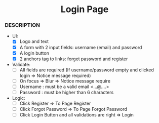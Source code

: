 <h1 align="center">Login Page</h1>

### DESCRIPTION

- UI:
  - [x] Logo and text
  - [x] A form with 2 input fields: username (email) and password
  - [x] A login button
  - [x] 2 anchors tag to links: forget password and register
- Validate:
  - [ ] All fields are required (If username/password empty and clicked login => Notice message required)
  - [ ] On focus => Blur => Notice message require
  - [ ] Username : must be a valid email <...@....>
  - [ ] Password : must be higher than 6 characters
- Logic:
  - [ ] Click Register => To Page Register
  - [ ] Click Forgot Password => To Page Forgot Password
  - [ ] Click Login Button and all validations are right => Login
